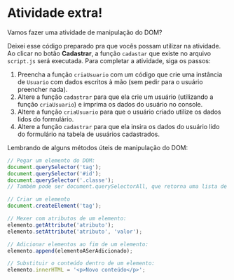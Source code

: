 # Atividade extra!

Vamos fazer uma atividade de manipulação do DOM?
			
Deixei esse código preparado pra que vocês possam utilizar na atividade. Ao clicar no botão **Cadastrar**, a função `cadastar` que existe no arquivo `script.js` será executada. Para completar a atividade, siga os passos:


1. Preencha a função `criaUsuario` com um código que crie uma instância de `Usuario` com dados escritos à mão (sem pedir para o usuário preencher nada).
2. Altere a função `cadastrar` para que ela crie um usuário (utilizando a função `criaUsuario`) e imprima os dados do usuário no console.
3. Altere a função `criaUsuario` para que o usuário criado utilize os dados lidos do formulário.
4. Altere a função `cadastrar` para que ela insira os dados do usuário lido do formulário na tabela de usuários cadastrados.

Lembrando de alguns métodos úteis de manipulação do DOM:

```javascript
// Pegar um elemento do DOM:
document.querySelector('tag');
document.querySelector('#id');
document.querySelector('.classe');
// Também pode ser document.querySelectorAll, que retorna uma lista de elementos

// Criar um elemento
document.createElement('tag');

// Mexer com atributos de um elemento:
elemento.getAttribute('atributo');
elemento.setAttribute('atributo', 'valor');

// Adicionar elementos ao fim de um elemento:
elemento.append(elementoASerAdicionado);

// Substituir o conteúdo dentro de um elemento:
elemento.innerHTML = '<p>Novo conteúdo</p>';
```
